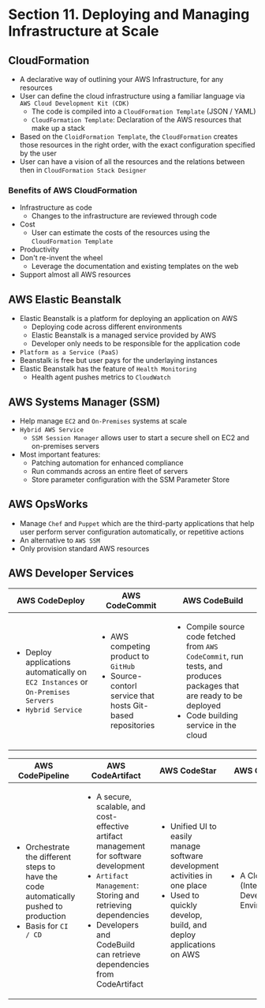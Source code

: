 # Section 11. Deploying and Managing Infrastructure at Scale


## CloudFormation

- A declarative way of outlining your AWS Infrastructure, for any resources
- User can define the cloud infrastructure using a familiar language via `AWS Cloud Development Kit (CDK)`
    - The code is compiled into a `CloudFormation Template` (JSON / YAML)
    - `CloudFormation Template`: Declaration of the AWS resources that make up a stack 
- Based on the `CloidFormation Template`, the `CloudFormation` creates those resources in the right order, with the exact configuration specified by the user
- User can have a vision of all the resources and the relations between then in `CloudFormation Stack Designer`

### Benefits of AWS CloudFormation

- Infrastructure as code
    - Changes to the infrastructure are reviewed through code
- Cost
    - User can estimate the costs of the resources using the `CloudFormation Template`
- Productivity
- Don't re-invent the wheel
    - Leverage the documentation and existing templates on the web
- Support almost all AWS resources 


## AWS Elastic Beanstalk

- Elastic Beanstalk is a platform for deploying an application on AWS
    - Deploying code across different environments
    - Elastic Beanstalk is a managed service provided by AWS
    - Developer only needs to be responsible for the application code
- `Platform as a Service (PaaS)`
- Beanstalk is free but user pays for the underlaying instances
- Elastic Beanstalk has the feature of `Health Monitoring`
    - Health agent pushes metrics to `CloudWatch`


## AWS Systems Manager (SSM)

- Help manage `EC2` and `On-Premises` systems at scale
- `Hybrid AWS Service`
    - `SSM Session Manager` allows user to start a secure shell on EC2 and on-premises servers
- Most important features:
    - Patching automation for enhanced compliance
    - Run commands across an entire fleet of servers
    - Store parameter configuration with the SSM Parameter Store


## AWS OpsWorks

- Manage `Chef` and `Puppet` which are the third-party applications that help user perform server configuration automatically, or repetitive actions
- An alternative to `AWS SSM`
- Only provision standard AWS resources


## AWS Developer Services

| AWS CodeDeploy        | AWS CodeCommit        | AWS CodeBuild        |
| ------------- | ------------- | ------------- |
| <ul><li>Deploy applications automatically on `EC2 Instances` or `On-Premises Servers`</li><li>`Hybrid Service`</li></ul>| <ul><li>AWS competing product to `GitHub`</li><li>Source-contorl service that hosts Git-based repositories</li></ul> | <ul><li>Compile source code fetched from `AWS CodeCommit`, run tests, and produces packages that are ready to be deployed</li><li>Code building service in the cloud</li></ul> |


| AWS CodePipeline        | AWS CodeArtifact        | AWS CodeStar       | AWS Cloud9        |
| ------------- | ------------- | ------------- | ------------- |
| <ul><li>Orchestrate the different steps to have the code automatically pushed to production</li><li>Basis for `CI / CD`</li></ul>| <ul><li>A secure, scalable, and cost-effective artifact management for software development</li><li>`Artifact Management`: Storing and retrieving dependencies</li><li>Developers and CodeBuild can retrieve dependencies from CodeArtifact</li></ul> | <ul><li>Unified UI to easily manage software development activities in one place</li><li>Used to quickly develop, build, and deploy applications on AWS</li></ul> | <ul><li>A Cloud IDE (Integrated Development Environment)</li></ul> |


